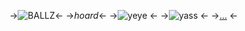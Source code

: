 ->![BALLZ](https://alias.crd.co/assets/images/gallery02/188c2228_original.png?v=87081c63)<-
->*hoard*<-
->![yeye](https://alias.crd.co/assets/images/gallery11/86b3d2f1_original.gif?v=87081c63) <-
->![yass](https://alias.crd.co/assets/images/gallery02/47133949_original.gif?v=87081c63) <-
->[...](https://rentry.co/taser) <-